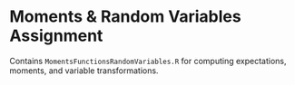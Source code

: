 # Moments & Random Variables Assignment

Contains `MomentsFunctionsRandomVariables.R` for computing expectations, moments, and variable transformations.